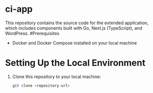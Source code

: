 # ci-app

This repository contains the source code for the extended application, which includes components built with Go, Next.js (TypeScript), and WordPress.
#Prerequisites

- Docker and Docker Compose installed on your local machine

# Setting Up the Local Environment

1. Clone this repository to your local machine:
   ```bash
   git clone <repository-url>
